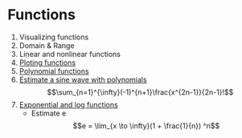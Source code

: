 # Functions

1. Visualizing functions
2. Domain & Range
3. Linear and nonlinear functions
4. [Ploting functions](https://github.com/dennismwagiru/machine-learning/blob/main/calculus/functions/ploting-functions.ipynb) 
5. [Polynomial functions](https://github.com/dennismwagiru/machine-learning/blob/main/calculus/functions/polynomials.ipynb) 
6. [Estimate a sine wave with polynomials](https://github.com/dennismwagiru/machine-learning/blob/main/calculus/functions/estimate-sine-wave.ipynb)
$$\sum_{n=1}^{\infty}(-1)^{n+1}\frac{x^{2n-1}}{2n-1}!$$
7. [Exponential and log functions](https://github.com/dennismwagiru/machine-learning/blob/main/calculus/functions/exponential-and-log-functions.ipynb)
    - Estimate e
    $$e = \lim_{x \to \infty}(1 + \frac{1}{n}) ^n$$
